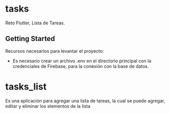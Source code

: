 # tasks

Reto Flutter, Lista de Tareas.

## Getting Started


Recursos necesarios para levantar el proyecto:

- Es necesario crear un archivo .env en el directorio principal con la credenciales de Firebase,
para la conexión con la base de datos.

# tasks_list
Es una aplicación para agregar una lista de tareas, la cual se puede agregar, editar y eliminar los elementos de la lista
